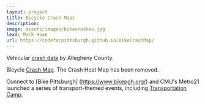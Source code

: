 ```yaml
---
layout: project
title: Bicycle Crash Maps
description: 
image: assets/images/bikecrashes.jpg
lead: Mark Howe
url: https://codeforpittsburgh.github.io/BikeCrashMap/
---
```


Vehicular [crash data](https://data.wprdc.org/dataset/allegheny-county-crash-data) by Allegheny County.

Bicycle [Crash Map](https://codeforpittsburgh.github.io/BikeCrashMap). The Crash Heat Map has been removed. 

Connect to [Bike Pittsburgh] (https://www.bikepgh.org/) and CMU's Metro21 launched a series of transport-themed events, including [Transportation Camp](http://transportationcamp.org/events/pittsburgh2018/).